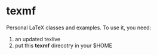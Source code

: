 # texmf
Personal LaTeX classes and examples. To use it, you need:
1. an updated texlive
2. put this **texmf** direcotry in your $HOME
